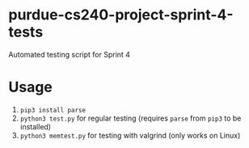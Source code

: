 # purdue-cs240-project-sprint-4-tests
Automated testing script for Sprint 4

# Usage

1. `pip3 install parse`
2. `python3 test.py` for regular testing (requires `parse` from `pip3` to be installed)
3. `python3 memtest.py` for testing with valgrind (only works on Linux)
